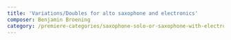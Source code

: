```yaml
---
title: 'Variations/Doubles for alto saxophone and electronics'
composer: Benjamin Broening
category: /premiere-categories/saxophone-solo-or-saxophone-with-electronics-piano-or-orchestra
---
```

